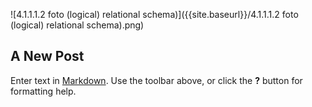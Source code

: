 ![4.1.1.1.2 foto (logical) relational schema)]({{site.baseurl}}/4.1.1.1.2 foto (logical) relational schema).png)
## A New Post

Enter text in [Markdown](http://daringfireball.net/projects/markdown/). Use the toolbar above, or click the **?** button for formatting help.
